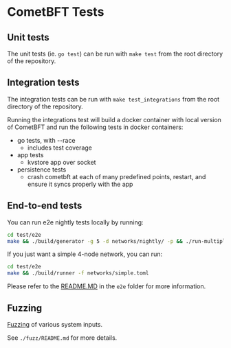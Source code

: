 # CometBFT Tests

## Unit tests
The unit tests (ie. `go test`) can be run with `make test` from the root directory of the repository.

## Integration tests

The integration tests can be run with `make test_integrations` from the root directory of the repository.

Running the integrations test will build a docker container with local version of CometBFT
and run the following tests in docker containers:

- go tests, with --race
    - includes test coverage
- app tests
    - kvstore app over socket
- persistence tests
    - crash cometbft at each of many predefined points, restart, and ensure it syncs properly with the app

## End-to-end tests

You can run e2e nightly tests locally by running:

```sh
cd test/e2e
make && ./build/generator -g 5 -d networks/nightly/ -p && ./run-multiple.sh networks/nightly/*-group*-*.toml
```

If you just want a simple 4-node network, you can run:

```sh
cd test/e2e
make && ./build/runner -f networks/simple.toml
```

Please refer to the [README.MD](e2e/README.md) in the `e2e` folder for more information.

## Fuzzing

[Fuzzing](https://en.wikipedia.org/wiki/Fuzzing) of various system inputs.

See `./fuzz/README.md` for more details.
